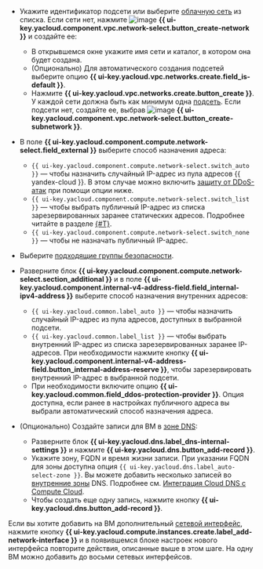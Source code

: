 * Укажите идентификатор подсети или выберите [облачную сеть](../../vpc/concepts/network.md#network) из списка.
  Если сети нет, нажмите ![image](../../_assets/console-icons/plus.svg) **{{ ui-key.yacloud.component.vpc.network-select.button_create-network }}** и создайте ее:

    * В открывшемся окне укажите имя сети и каталог, в котором она будет создана.
    * (Опционально) Для автоматического создания подсетей выберите опцию **{{ ui-key.yacloud.vpc.networks.create.field_is-default }}**.
    * Нажмите **{{ ui-key.yacloud.vpc.networks.create.button_create }}**.
    У каждой сети должна быть как минимум одна [подсеть](../../vpc/concepts/network.md#subnet). Если подсети нет, создайте ее, выбрав ![image](../../_assets/console-icons/plus.svg) **{{ ui-key.yacloud.component.vpc.network-select.button_create-subnetwork }}**.

* В поле **{{ ui-key.yacloud.component.compute.network-select.field_external }}** выберите способ назначения адреса:

    * `{{ ui-key.yacloud.component.compute.network-select.switch_auto }}` — чтобы назначить случайный IP-адрес из пула адресов {{ yandex-cloud }}. В этом случае можно включить [защиту от DDoS-атак](../../vpc/ddos-protection/index.md) при помощи опции ниже.
    * `{{ ui-key.yacloud.component.compute.network-select.switch_list }}` — чтобы выбрать публичный IP-адрес из списка зарезервированных заранее статических адресов. Подробнее читайте в разделе [{#T}](../../vpc/operations/set-static-ip.md).
    * `{{ ui-key.yacloud.component.compute.network-select.switch_none }}` — чтобы не назначать публичный IP-адрес.

* Выберите [подходящие группы безопасности](../../vpc/concepts/security-groups.md).

* Разверните блок **{{ ui-key.yacloud.component.compute.network-select.section_additional }}** и в поле **{{ ui-key.yacloud.component.internal-v4-address-field.field_internal-ipv4-address }}** выберите способ назначения внутренних адресов:
    * `{{ ui-key.yacloud.common.label_auto }}` — чтобы назначить случайный IP-адрес из пула адресов, доступных в выбранной подсети.
    * `{{ ui-key.yacloud.common.label_list }}` — чтобы выбрать внутренний IP-адрес из списка зарезервированных заранее IP-адресов. При необходимости нажмите кнопку **{{ ui-key.yacloud.component.internal-v4-address-field.button_internal-address-reserve }}**, чтобы зарезервировать внутренний IP-адрес в выбранной подсети.
    * При необходимости включите опцию **{{ ui-key.yacloud.common.field_ddos-protection-provider }}**. Опция доступна, если ранее в настройках публичного адреса вы выбрали автоматический способ назначения адреса.

* (Опционально) Создайте записи для ВМ в [зоне DNS](../../dns/concepts/dns-zone.md):

    * Разверните блок **{{ ui-key.yacloud.dns.label_dns-internal-settings }}** и нажмите **{{ ui-key.yacloud.dns.button_add-record }}**.
    * Укажите зону, FQDN и время жизни записи. При указании FQDN для зоны доступна опция `{{ ui-key.yacloud.dns.label_auto-select-zone }}`.
      Вы можете добавить несколько записей во [внутренние зоны](../../dns/concepts/dns-zone.md) DNS. Подробнее см. [Интеграция Cloud DNS с Compute Cloud](../../dns/concepts/compute-integration.md).
    * Чтобы создать еще одну запись, нажмите кнопку **{{ ui-key.yacloud.dns.button_add-record }}**.

Если вы хотите добавить на ВМ дополнительный [сетевой интерфейс](../../compute/concepts/network.md), нажмите кнопку **{{ ui-key.yacloud.compute.instances.create.label_add-network-interface }}** и в появившемся блоке настроек нового интерфейса повторите действия, описанные выше в этом шаге. На одну ВМ можно добавить до восьми сетевых интерфейсов.